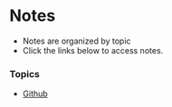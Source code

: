 # Notes

+ Notes are organized by topic
+ Click the links below to access notes.

### Topics

+ [Github](/Notes/github.md)